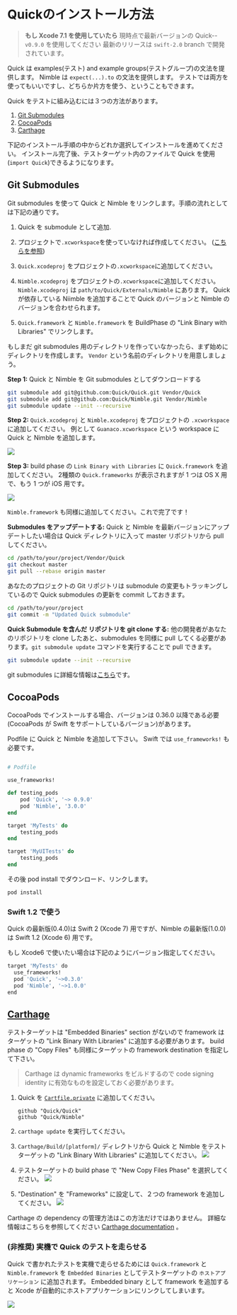 # Quickのインストール方法

> **もし Xcode 7.1 を使用していたら** 現時点で最新バージョンの Quick--`v0.9.0` を使用してください
> 最新のリリースは `swift-2.0` branch で開発されています。

Quick は examples(テスト) and example groups(テストグループ)の文法を提供します。
Nimble は `expect(...).to` の文法を提供します。
テストでは両方を使ってもいいですし、どちらか片方を使う、ということもできます。

Quick をテストに組み込むには３つの方法があります。

1. [Git Submodules](#git-submodules)
2. [CocoaPods](#cocoapods)
3. [Carthage](#carthage)

下記のインストール手順の中からどれか選択してインストールを進めてください。
インストール完了後、テストターゲット内のファイルで Quick を使用(`import Quick`)できるようになります。

## Git Submodules

Git submodules を使って Quick と Nimble をリンクします。手順の流れとしては下記の通りです。

1. Quick を submodule として追加.
2. プロジェクトで`.xcworkspace`を使っていなければ作成してください。 ([こちらを参照](https://developer.apple.com/library/ios/recipes/xcode_help-structure_navigator/articles/Adding_an_Existing_Project_to_a_Workspace.html))
3. `Quick.xcodeproj` をプロジェクトの`.xcworkspace`に追加してください。
4. `Nimble.xcodeproj` をプロジェクトの`.xcworkspace`に追加してください。 `Nimble.xcodeproj` は `path/to/Quick/Externals/Nimble` にあります。 Quick が依存している Niimble を追加することで Quick のバージョンと Nimble のバージョンを合わせられます。

5. `Quick.framework` と `Nimble.framework` を BuildPhase の "Link Binary with Libraries" でリンクします。

もしまだ git submodules 用のディレクトリを作っていなかったら、まず始めにディレクトリを作成します。
`Vendor` という名前のディレクトリを用意しましょう。

**Step 1:** Quick と Nimble を Git submodules としてダウンロードする

```sh
git submodule add git@github.com:Quick/Quick.git Vendor/Quick
git submodule add git@github.com:Quick/Nimble.git Vendor/Nimble
git submodule update --init --recursive
```

**Step 2:** `Quick.xcodeproj` と `Nimble.xcodeproj` をプロジェクトの `.xcworkspace` に追加してください。
例として `Guanaco.xcworkspace` という workspace に Quick と Nimble を追加します。

![](http://f.cl.ly/items/2b2R0e1h09003u2f0Z3U/Screen%20Shot%202015-02-27%20at%202.19.37%20PM.png)

**Step 3:** build phase の `Link Binary with Libraries` に `Quick.framework` を追加してください。
2種類の `Quick.frameworks` が表示されますが 1 つは OS X 用で、もう 1 つが iOS 用です。

![](http://cl.ly/image/2L0G0H1a173C/Screen%20Shot%202014-06-08%20at%204.27.48%20AM.png)

`Nimble.framework` も同様に追加してください。これで完了です！

**Submodules をアップデートする:** Quick と Nimble を最新バージョンにアップデートしたい場合は Quick ディレクトリに入って master リポジトリから pull してください。

```sh
cd /path/to/your/project/Vendor/Quick
git checkout master
git pull --rebase origin master
```

あなたのプロジェクトの Git リポジトリは submodule の変更もトラッキングしているので Quick submodules の更新を commit しておきます。

```sh
cd /path/to/your/project
git commit -m "Updated Quick submodule"
```

**Quick Submodule を含んだ リポジトリを git clone する:** 他の開発者があなたのリポジトリを clone したあと、submodules を同様に pull してくる必要があります。`git submodule update` コマンドを実行することで pull できます。

```sh
git submodule update --init --recursive
```

git submodules に詳細な情報は[こちら](http://git-scm.com/book/en/Git-Tools-Submodules)です。

## CocoaPods

CocoaPods でインストールする場合、バージョンは 0.36.0 以降である必要(CocoaPods が Swift をサポートしているバージョン)があります。

Podfile に Quick と Nimble を追加して下さい。 Swift では ```use_frameworks!``` も必要です。

```rb

# Podfile

use_frameworks!

def testing_pods
    pod 'Quick', '~> 0.9.0'
    pod 'Nimble', '3.0.0'
end

target 'MyTests' do
    testing_pods
end

target 'MyUITests' do
    testing_pods
end
```

その後 pod install でダウンロード、リンクします。

```sh
pod install
```

### Swift 1.2 で使う

Quick の最新版(0.4.0)は Swift 2 (Xcode 7) 用ですが、Nimble の最新版(1.0.0) は Swift 1.2 (Xcode 6) 用です。

もし Xcode6 で使いたい場合は下記のようにバージョン指定してください。

```sh
target 'MyTests' do
  use_frameworks!
  pod 'Quick', '~>0.3.0'
  pod 'Nimble', '~>1.0.0'
end
```

## [Carthage](https://github.com/Carthage/Carthage)

テストターゲットは "Embedded Binaries" section がないので framework はターゲットの "Link Binary With Libraries" に追加する必要があります。 build phase の "Copy Files" も同様にターゲットの framework destination を指定して下さい。

 > Carthage は dynamic frameworks をビルドするので code signing identity に有効なものを設定しておく必要があります。

1.  Quick を [`Cartfile.private`](https://github.com/Carthage/Carthage/blob/master/Documentation/Artifacts.md#cartfileprivate) に追加してください。

    ```
    github "Quick/Quick"
    github "Quick/Nimble"
    ```

2. `carthage update` を実行してください。
3. `Carthage/Build/[platform]/` ディレクトリから Quick と Nimble をテストターゲットの "Link Binary With Libraries" に追加してください。
    ![](http://i.imgur.com/pBkDDk5.png)

4. テストターゲットの build phase で "New Copy Files Phase" を選択してください。
    ![](http://i.imgur.com/jZATIjQ.png)

5. "Destination" を "Frameworks" に設定して、２つの framework を追加してください。
    ![](http://i.imgur.com/rpnyWGH.png)

Carthage の dependency の管理方法はこの方法だけではありません。
詳細な情報はこちらを参照してください [Carthage documentation](https://github.com/Carthage/Carthage/blob/master/README.md) 。

### (非推奨) 実機で Quick のテストを走らせる

Quick で書かれたテストを実機で走らせるためには `Quick.framework` と `Nimble.framework` を `Embedded Binaries` としてテストターゲットの `ホストアプリケーション` に追加されます。 Embedded binary として framework を追加すると Xcode が自動的にホストアプリケーションにリンクしてしまいます。

![](http://indiedev.kapsi.fi/images/embed-in-host.png)
